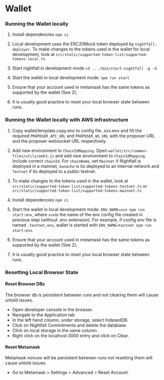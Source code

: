 # Wallet

### Running the Wallet locally

1. Install dependencies `npm ci`

2. Local development uses the ERC20Mock token deployed by `nightfall-deployer`. To make changes to
   the tokens used in the wallet for local development, look at
   `src/static/supported-token-list/supported-tokens-local.ts`

3. Start nightfall in development mode `cd ..` `./bin/start-nightfall -g -d`

4. Start the wallet in local development mode. `npm run start`

5. Ensure that your account used in metamask has the same tokens as supported by the wallet (See 2);

6. It is usually good practice to reset your local browser state between runs.

### Running the Wallet locally with AWS infrastructure

1. Copy wallet/template.copy.env to config file .xxx.env and fill the required `PROPOSER_API_URL`  and `PROPOSER_WS_URL` with
the proposer URL and the proposer websocket URL respectively.

2. Add new environment to `ChainIdMapping`. Open `wallet/src/common-files/utils/web3.js` and 
add new environment to `ChainIdMapping`. Include correct `chainId`. For `chainName`, set `Mainnet` if 
Nightfall is deployed in a mainnet, `Ganache` is its deployed to an internal network and `Testnet` if its 
deployed to a public testnet.

3. To make changes to the tokens used in the wallet, look at
   `src/static/supported-token-list/supported-tokens-testnet.ts` or
   `src/static/supported-token-list/supported-tokens-mainnet.ts`

4. Install dependencies `npm ci`

5. Start the wallet in local development mode. `ENV_NAME=xxx npm run start:env`, where `xxx`is the name of the env config file created 
in previous step (without .env extension). For example, if config env file is named `.testnet.env`, wallet is started with `ENV_NAME=testnet npm run start:env`.

6. Ensure that your account used in metamask has the same tokens as supported by the wallet (See 2);

7. It is usually good practice to reset your local browser state between runs.

### Resetting Local Browser State

#### **Reset Browser DBs**

The browser db is persistent between runs and not clearing them will cause untold issues.

- Open developer console in the browser.
- Navigate to the Application tab
- In the left hand column, under storage, select IndexedDB.
- Click on Nightfall Commitments and delete the database.
- Click on local storage in the same column.
- Right click on the localhost:3000 entry and click on Clear.

#### **Reset Metamask**

Metamask nonces will be persistent between runs not resetting them will cause untold issues.

- Go to Metamask > Settings > Advanced > Reset Account.
